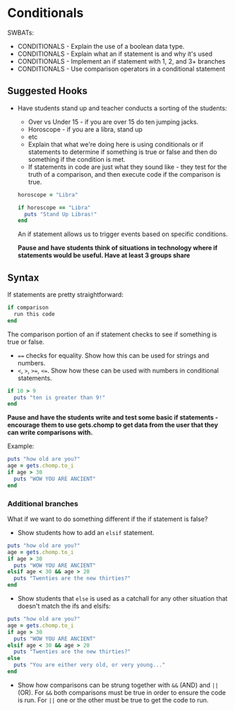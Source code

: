 # Conditionals
SWBATs:
+ CONDITIONALS - Explain the use of a boolean data type.
+ CONDITIONALS - Explain what an if statement is and why it's used
+ CONDITIONALS - Implement an if statement with 1, 2, and 3+ branches
+ CONDITIONALS - Use comparison operators in a conditional statement

## Suggested Hooks

+ Have students stand up and teacher conducts a sorting of the students:
  + Over vs Under 15 - if you are over 15 do ten jumping jacks.
  + Horoscope - if you are a libra, stand up
  + etc
  + Explain that what we're doing here is using conditionals or if statements to determine if something is true or false and then do something if the condition is met.
  + If statements in code are just what they sound like - they test for the truth of a comparison, and then execute code if the comparison is true.

  ```ruby
  horoscope = "Libra"

  if horoscope == "Libra"
    puts "Stand Up Libras!"
  end
  ```

  An if statement allows us to trigger events based on specific conditions.

  **Pause and have students think of situations in technology where if statements would be useful. Have at least 3 groups share**

## Syntax

If statements are pretty straightforward:

```ruby
if comparison
  run this code
end
```

The comparison portion of an if statement checks to see if something is true or false.

+ `==` checks for equality. Show how this can be used for strings and numbers.
+ `<`, `>`, `>=`, `<=`. Show how these can be used with numbers in conditional statements.

```ruby
if 10 > 9
  puts "ten is greater than 9!"
end
```
**Pause and have the students write and test some basic if statements - encourage them to use gets.chomp to get data from the user that they can write comparisons with.**

Example:

```ruby
puts "how old are you?"
age = gets.chomp.to_i
if age > 30
  puts "WOW YOU ARE ANCIENT"
end
```

### Additional branches
What if we want to do something different if the if statement is false?

+ Show students how to add an `elsif` statement.

```ruby
puts "how old are you?"
age = gets.chomp.to_i
if age > 30
  puts "WOW YOU ARE ANCIENT"
elsif age < 30 && age > 20
  puts "Twenties are the new thirties?"
end
```

+ Show students that `else` is used as a catchall for any other situation that doesn't match the ifs and elsifs:

```ruby
puts "how old are you?"
age = gets.chomp.to_i
if age > 30
  puts "WOW YOU ARE ANCIENT"
elsif age < 30 && age > 20
  puts "Twenties are the new thirties?"
else
  puts "You are either very old, or very young..."
end
```

+ Show how comparisons can be strung together with `&&` (AND) and `||` (OR). For `&&` both comparisons must be true in order to ensure the code is run. For `||` one or the other must be true to get the code to run.
